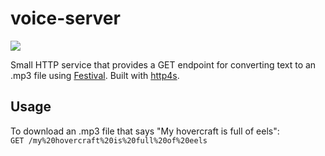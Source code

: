 # voice-server

[![](https://github.com/andrewts129/voice-server/workflows/Build%20%26%20Deploy/badge.svg)](https://github.com/andrewts129/voice-server/actions?query=workflow%3A%22Build+%26+Deploy%22)

Small HTTP service that provides a GET endpoint for converting text to an .mp3 file using [Festival](http://www.cstr.ed.ac.uk/projects/festival/). Built with [http4s](https://http4s.org/).  
  
## Usage  
To download an .mp3 file that says "My hovercraft is full of eels":  
```GET /my%20hovercraft%20is%20full%20of%20eels```
